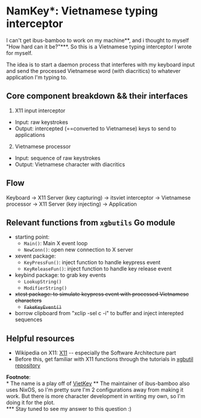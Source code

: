 # NamKey*: Vietnamese typing interceptor 

I can't get ibus-bamboo to work on my machine\*\*, and i thought to myself "How hard can it be?"\*\*\*. So this is a Vietnamese typing interceptor I wrote for myself. 

The idea is to start a daemon process that interferes with my keyboard input and send the processed Vietnamese word (with diacritics) to whatever application I'm typing to. 

## Core component breakdown && their interfaces
1. X11 input interceptor 
- Input: raw keystrokes 
- Output: intercepted (==converted to Vietnamese) keys to send to applications

2. Vietnamese processor 
- Input: sequence of raw keystrokes 
- Output: Vietnamese character with diacritics 

## Flow 
Keyboard 
-> X11 Server (key capturing)
-> itsviet interceptor 
-> Vietnamese processor 
-> X11 Server (key injecting)
-> Application

## Relevant functions from `xgbutils` Go module
- starting point: 
    - `Main()`: Main X event loop 
    - `NewConn()`: open new connection to X server 
- xevent package: 
    - `KeyPressFun()`: inject function to handle keypress event 
    - `KeyReleaseFun()`: inject function to handle key release event 
- keybind package: to grab key events 
    - `LookupString()`
    - `ModifierString()` 
- ~~xtest package: to simulate keypress event with processed Vietnamese characters~~
    - ~~`FakeKeyEvent()`~~
- borrow clipboard from "xclip -sel c -i" to buffer and inject interepted sequences

## Helpful resources 
- Wikipedia on X11: [X11](https://en.wikipedia.org/wiki/X_Window_System) -- especially the Software Architecture part 
- Before this, get familiar with X11 functions through the tutorials in [xgbutil repository](https://github.com/BurntSushi/xgbutil)

**Footnote**:   
\* The name is a play off of [VietKey](https://vi.wikipedia.org/wiki/Vietkey)
\*\* The maintainer of ibus-bamboo also uses NixOS, so I'm pretty sure I'm 2 configurations away from making it work. But there is more character development in writing my own, so I'm doing it for the plot.    
\*\*\* Stay tuned to see my answer to this question :) 